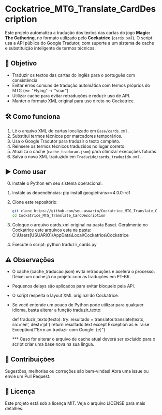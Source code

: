 # Cockatrice_MTG_Translate_CardDescription

Este projeto automatiza a tradução dos textos das cartas do jogo **Magic: The Gathering**, no formato utilizado pelo **Cockatrice** (`cards.xml`). O script usa a API pública do Google Tradutor, com suporte a um sistema de cache e substituição inteligente de termos técnicos.

## 🧠 Objetivo

- Traduzir os textos das cartas do inglês para o português com consistência.
- Evitar erros comuns de tradução automática com termos próprios do MTG (ex: "Flying" → "voar").
- Utilizar cache para evitar retraduções e reduzir uso de API.
- Manter o formato XML original para uso direto no Cockatrice.

## 🛠️ Como funciona

1. Lê o arquivo XML de cartas localizado em `Base/cards.xml`.
2. Substitui termos técnicos por marcadores temporários.
3. Usa o Google Tradutor para traduzir o texto completo.
4. Reinsere os termos técnicos traduzidos no lugar correto.
5. Atualiza o cache (`cache_traducao.json`) para otimizar execuções futuras.
6. Salva o novo XML traduzido em `Traduzido/cards_traduzido.xml`.

## ▶️ Como usar
0. Instale o Python em seu sistema operacional.

1. Instale as dependências:
   pip install googletrans==4.0.0-rc1

2. Clone este repositório:
   ```bash
   git clone https://github.com/seu-usuario/Cockatrice_MTG_Translate_CardDescription.git
   cd Cockatrice_MTG_Translate_CardDescription

3. Coloque o arquivo cards.xml original na pasta Base/.
   Geralmente no Cockatrice este arquivos esta na pasta: C:\Users\[USUARIO]\AppData\Local\Cockatrice\Cockatrice

4. Execute o script:
python traduzir_cards.py

## ⚠️ Observações
* O cache (cache_traducao.json) evita retraduções e acelera o processo. Deixei um cache já no projeto com as traduções em PT-BR.

* Pequenos delays são aplicados para evitar bloqueio pela API.

* O script respeita o layout XML original do Cockatrice.

* Se você entende um pouco de Python pode utilizar para qualquer idioma, basta alterar a função traduzir_texto:

  def traduzir_texto(texto):
    try:
        resultado = translator.translate(texto, src='en', dest='pt')
        return resultado.text
    except Exception as e:
        raise Exception(f"Erro ao traduzir com Google: {e}")

  *** Caso for alterar o arquivo de cache atual deverá ser excluído para o script criar uma base nova na sua lingua.

## 🧠 Contribuições
Sugestões, melhorias ou correções são bem-vindas! Abra uma issue ou envie um Pull Request.

## 📄 Licença
Este projeto está sob a licença MIT. Veja o arquivo LICENSE para mais detalhes.


